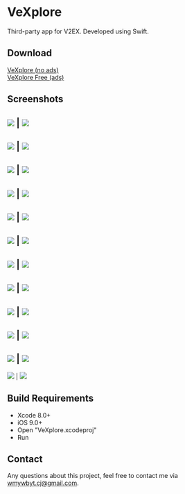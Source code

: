 # VeXplore
Third-party app for V2EX. Developed using Swift.

## Download
[VeXplore (no ads)](https://itunes.apple.com/us/app/vexplore/id1119508407?ls=1&mt=8)  
[VeXplore Free (ads)](https://itunes.apple.com/us/app/vexplore-free/id1191058321?ls=1&mt=8)

## Screenshots
![](http://p1.bpimg.com/567571/46253251e99f2b6d.png) | ![](http://p1.bpimg.com/567571/b70de1d3f2660b2b.png)
---
![](http://p1.bpimg.com/567571/8b4c5644a4e30f21.png) | ![](http://p1.bpimg.com/567571/1db224ebfd16a68b.png)
---
![](http://p1.bpimg.com/567571/a247578921820368.png) | ![](http://p1.bpimg.com/567571/2ec477b8e205c3e3.png)
---
![](http://p1.bpimg.com/567571/16f9dc7f6ec050a5.png) | ![](http://p1.bpimg.com/567571/0876ec2ec1db7c87.png)
---
![](http://p1.bpimg.com/567571/39ec77817015a3b0.png) | ![](http://p1.bpimg.com/567571/a22f05e34804064b.png)
---
![](http://p1.bpimg.com/567571/93ee1b4376923398.png) | ![](http://p1.bpimg.com/567571/6e95e878e76da972.png)
---
![](http://p1.bpimg.com/567571/6f068840d790b56f.png) | ![](http://p1.bpimg.com/567571/ee8ecb05ca2a50d2.png)
---
![](http://p1.bpimg.com/567571/6ddf6a3cf8de690a.png) | ![](http://p1.bpimg.com/567571/03b598bdd3659432.png)
---
![](http://p1.bpimg.com/567571/689df527a2da7f2a.png) | ![](http://p1.bpimg.com/567571/bf6a69b84dc100dc.png)
---
![](http://p1.bpimg.com/567571/411db1d7e2e6fb2e.png) | ![](http://p1.bpimg.com/567571/e50eee5633c2cb2f.png)
---
![](http://p1.bpimg.com/567571/bb94016d3899b8f2.png) | ![](http://p1.bpimg.com/567571/a3cc8681fdf13454.png)
---
![](http://p1.bpimg.com/567571/4826ca414cd3dd12.png) | ![](http://p1.bpimg.com/567571/4fea7b367df01ba0.png)

## Build Requirements
* Xcode 8.0+
* iOS 9.0+
* Open "VeXplore.xcodeproj"
* Run

## Contact
Any questions about this project, feel free to contact me via wmywbyt.cj@gmail.com.
